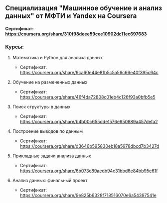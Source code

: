## Специализация "Машинное обучение и анализ данных" от МФТИ и Yandex на Coursera

#### Сертификат: https://coursera.org/share/310f98deee59cee10902dc11ec697683

### Курсы: 

1. Математика и Python для анализа данных
	* Сертификат: https://coursera.org/share/9ca60e44e81b5c5a56c66e40f395c64c

2. Обучение на размеченных данных
	* Сертификат: https://coursera.org/share/46f4da72808c01eb4c126f93a0bfb5e5

3. Поиск структуры в данных
	* Сертификат: https://coursera.org/share/b4b00c655dde1576e950889a457defa2

4. Построение выводов по данным
	* Сертификат: https://coursera.org/share/d3646b595830eb18a5978dbcd7b3427d

5. Прикладные задачи анализа данных
	* Сертификат: https://coursera.org/share/6b073c89aedb94c31bbd6e84bb95e61f

6. Анализ данных: финальный проект
	* Сертификат: https://coursera.org/share/9e825b6328f718516070e6a54397541e

